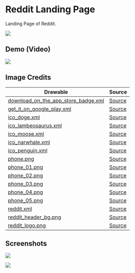 # Reddit Landing Page
Landing Page of Reddit.

![](https://i.imgur.com/3ed18kgg.png)

## Demo (Video)
<a target="_blank" href="https://plus.google.com/photos/photo/113458486376346088132/6535922661056283714"><img src="https://i.imgur.com/mpt5NuK.png" /></a>

## Image Credits
| Drawable | Source |
| --- | --- |
| [download_on_the_app_store_badge.xml](https://github.com/piedcipher/Udacity-Google-India-Challenge-Scholarship-Projects-Phase-1/blob/master/RedditLandingPage/app/src/main/res/drawable/download_on_the_app_store_badge.xml) |  [Source](https://devimages-cdn.apple.com/app-store/marketing/guidelines/images/badge-download-on-the-app-store.svg)|
| [get_it_on_google_play.xml](https://github.com/piedcipher/Udacity-Google-India-Challenge-Scholarship-Projects-Phase-1/blob/master/RedditLandingPage/app/src/main/res/drawable/get_it_on_google_play.xml) |  [Source](https://github.com/steverichey/google-play-badge-svg)|
| [ico_doge.xml](https://github.com/piedcipher/Udacity-Google-India-Challenge-Scholarship-Projects-Phase-1/blob/master/RedditLandingPage/app/src/main/res/drawable/ico_doge.xml) |  [Source](https://www.reddit.com/mobile/site/images/ico_doge.svg)|
| [ico_lambeosaurus.xml](https://github.com/piedcipher/Udacity-Google-India-Challenge-Scholarship-Projects-Phase-1/blob/master/RedditLandingPage/app/src/main/res/drawable/ico_lambeosaurus.xml) |  [Source](https://www.reddit.com/mobile/site/images/ico_lambeosaurus.svg)|
| [ico_moose.xml](https://github.com/piedcipher/Udacity-Google-India-Challenge-Scholarship-Projects-Phase-1/blob/master/RedditLandingPage/app/src/main/res/drawable/ico_moose.xml) |  [Source](https://www.reddit.com/mobile/site/images/ico_moose.svg)|
| [ico_narwhale.xml](https://github.com/piedcipher/Udacity-Google-India-Challenge-Scholarship-Projects-Phase-1/blob/master/RedditLandingPage/app/src/main/res/drawable/ico_narwhale.xml) |  [Source](https://www.reddit.com/mobile/site/images/ico_narwhale.svg)|
| [ico_penguin.xml](https://github.com/piedcipher/Udacity-Google-India-Challenge-Scholarship-Projects-Phase-1/blob/master/RedditLandingPage/app/src/main/res/drawable/ico_penguin.xml) |  [Source](https://www.reddit.com/mobile/site/images/ico_penguin.svg)|
| [phone.png](https://github.com/piedcipher/Udacity-Google-India-Challenge-Scholarship-Projects-Phase-1/blob/master/RedditClone/app/src/main/res/drawable/phone.png) |  [Source](https://www.reddit.com/mobile/site/images/phone.png)|
| [phone_01.png](https://github.com/piedcipher/Udacity-Google-India-Challenge-Scholarship-Projects-Phase-1/blob/master/RedditClone/app/src/main/res/drawable/phone_01.png) |  [Source](https://www.reddit.com/mobile/site/images/phone_01.png)|
| [phone_02.png](https://github.com/piedcipher/Udacity-Google-India-Challenge-Scholarship-Projects-Phase-1/blob/master/RedditClone/app/src/main/res/drawable/phone_02.png) |  [Source](https://www.reddit.com/mobile/site/images/phone_02.png)|
| [phone_03.png](https://github.com/piedcipher/Udacity-Google-India-Challenge-Scholarship-Projects-Phase-1/blob/master/RedditClone/app/src/main/res/drawable/phone_03.png) |  [Source](https://www.reddit.com/mobile/site/images/phone_03.png)|
| [phone_04.png](https://github.com/piedcipher/Udacity-Google-India-Challenge-Scholarship-Projects-Phase-1/blob/master/RedditClone/app/src/main/res/drawable/phone_04.png) |  [Source](https://www.reddit.com/mobile/site/images/phone_04.png)|
| [phone_05.png](https://github.com/piedcipher/Udacity-Google-India-Challenge-Scholarship-Projects-Phase-1/blob/master/RedditClone/app/src/main/res/drawable/phone_05.png) |  [Source](https://www.reddit.com/mobile/site/images/phone_05.png)|
| [reddit.xml](https://github.com/piedcipher/Udacity-Google-India-Challenge-Scholarship-Projects-Phase-1/blob/master/RedditClone/app/src/main/res/drawable/reddit.xml) |  [Source](https://materialdesignicons.com/icon/reddit)|
| [reddit_header_bg.png](https://github.com/piedcipher/Udacity-Google-India-Challenge-Scholarship-Projects-Phase-1/blob/master/RedditClone/app/src/main/res/drawable/reddit_header_bg.png) |  [Source](https://www.reddit.com/mobile/site/images/header_bg.png)|
| [reddit_logo.png](https://github.com/piedcipher/Udacity-Google-India-Challenge-Scholarship-Projects-Phase-1/blob/master/RedditClone/app/src/main/res/drawable/reddit_logo.png) |  [Source](https://logodownload.org/wp-content/uploads/2018/02/reddit-logo.png)|

## Screenshots

![](https://i.imgur.com/exchlKHg.png)

![](https://i.imgur.com/AsYLN0rg.png)

